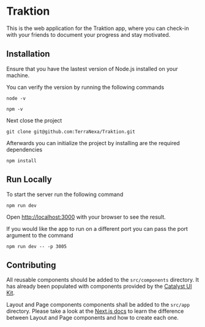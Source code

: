 # Traktion

This is the web application for the Traktion app, where you can check-in with your friends to document your progress and stay motivated.

## Installation

Ensure that you have the lastest version of Node.js installed on your machine.

You can verify the version by running the following commands

```
node -v
```

```
npm -v
```

Next close the project

```
git clone git@github.com:TerraNexa/Traktion.git
```

Afterwards you can initialize the project by installing are the required dependencies

```
npm install
```

## Run Locally

To start the server run the following command

```
npm run dev
```

Open [http://localhost:3000](http://localhost:3000) with your browser to see the result.

If you would like the app to run on a different port you can pass the port argument to the command

```
npm run dev -- -p 3005
```

## Contributing

All reusable components should be added to the `src/components` directory. It has already been populated with components provided by the [Catalyst UI Kit](https://catalyst.tailwindui.com/docs).

Layout and Page components components shall be added to the `src/app` directory. Please take a look at the [Next.js docs](https://nextjs.org/docs/app/getting-started/layouts-and-pages) to learn the difference between Layout and Page components and how to create each one.
